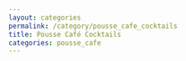 ```yaml
---
layout: categories
permalink: /category/pousse_cafe_cocktails
title: Pousse Café Cocktails
categories: pousse_cafe
---
```

